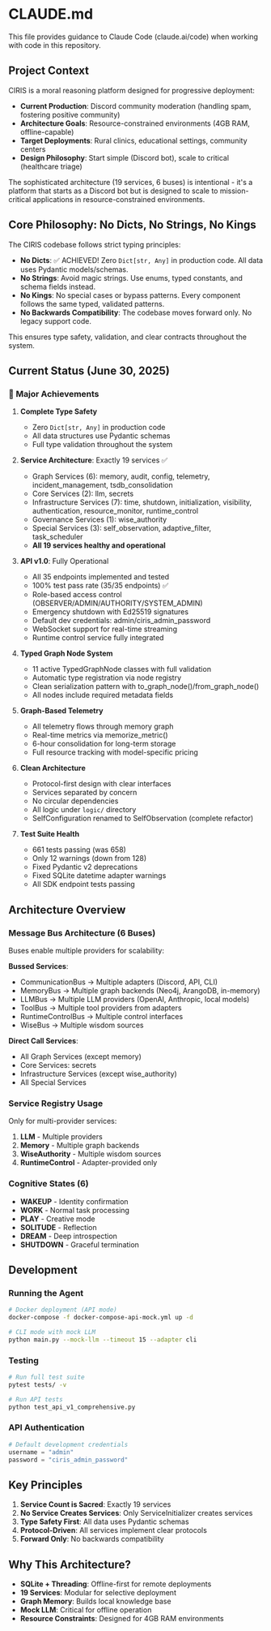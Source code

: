 # CLAUDE.md

This file provides guidance to Claude Code (claude.ai/code) when working with code in this repository.

## Project Context

CIRIS is a moral reasoning platform designed for progressive deployment:
- **Current Production**: Discord community moderation (handling spam, fostering positive community)
- **Architecture Goals**: Resource-constrained environments (4GB RAM, offline-capable)
- **Target Deployments**: Rural clinics, educational settings, community centers
- **Design Philosophy**: Start simple (Discord bot), scale to critical (healthcare triage)

The sophisticated architecture (19 services, 6 buses) is intentional - it's a platform that starts as a Discord bot but is designed to scale to mission-critical applications in resource-constrained environments.

## Core Philosophy: No Dicts, No Strings, No Kings

The CIRIS codebase follows strict typing principles:

- **No Dicts**: ✅ ACHIEVED! Zero `Dict[str, Any]` in production code. All data uses Pydantic models/schemas.
- **No Strings**: Avoid magic strings. Use enums, typed constants, and schema fields instead.
- **No Kings**: No special cases or bypass patterns. Every component follows the same typed, validated patterns.
- **No Backwards Compatibility**: The codebase moves forward only. No legacy support code.

This ensures type safety, validation, and clear contracts throughout the system.

## Current Status (June 30, 2025)

### 🎉 Major Achievements

1. **Complete Type Safety**
   - Zero `Dict[str, Any]` in production code
   - All data structures use Pydantic schemas
   - Full type validation throughout the system

2. **Service Architecture**: Exactly 19 services ✅
   - Graph Services (6): memory, audit, config, telemetry, incident_management, tsdb_consolidation
   - Core Services (2): llm, secrets
   - Infrastructure Services (7): time, shutdown, initialization, visibility, authentication, resource_monitor, runtime_control
   - Governance Services (1): wise_authority
   - Special Services (3): self_observation, adaptive_filter, task_scheduler
   - **All 19 services healthy and operational**

3. **API v1.0**: Fully Operational
   - All 35 endpoints implemented and tested
   - 100% test pass rate (35/35 endpoints) ✅
   - Role-based access control (OBSERVER/ADMIN/AUTHORITY/SYSTEM_ADMIN)
   - Emergency shutdown with Ed25519 signatures
   - Default dev credentials: admin/ciris_admin_password
   - WebSocket support for real-time streaming
   - Runtime control service fully integrated

4. **Typed Graph Node System**
   - 11 active TypedGraphNode classes with full validation
   - Automatic type registration via node registry
   - Clean serialization pattern with to_graph_node()/from_graph_node()
   - All nodes include required metadata fields

5. **Graph-Based Telemetry**
   - All telemetry flows through memory graph
   - Real-time metrics via memorize_metric()
   - 6-hour consolidation for long-term storage
   - Full resource tracking with model-specific pricing

6. **Clean Architecture**
   - Protocol-first design with clear interfaces
   - Services separated by concern
   - No circular dependencies
   - All logic under `logic/` directory
   - SelfConfiguration renamed to SelfObservation (complete refactor)

7. **Test Suite Health**
   - 661 tests passing (was 658)
   - Only 12 warnings (down from 128)
   - Fixed Pydantic v2 deprecations
   - Fixed SQLite datetime adapter warnings
   - All SDK endpoint tests passing

## Architecture Overview

### Message Bus Architecture (6 Buses)

Buses enable multiple providers for scalability:

**Bussed Services**:
- CommunicationBus → Multiple adapters (Discord, API, CLI)
- MemoryBus → Multiple graph backends (Neo4j, ArangoDB, in-memory)
- LLMBus → Multiple LLM providers (OpenAI, Anthropic, local models)
- ToolBus → Multiple tool providers from adapters
- RuntimeControlBus → Multiple control interfaces
- WiseBus → Multiple wisdom sources

**Direct Call Services**:
- All Graph Services (except memory)
- Core Services: secrets
- Infrastructure Services (except wise_authority)
- All Special Services

### Service Registry Usage

Only for multi-provider services:
1. **LLM** - Multiple providers
2. **Memory** - Multiple graph backends
3. **WiseAuthority** - Multiple wisdom sources
4. **RuntimeControl** - Adapter-provided only

### Cognitive States (6)
- **WAKEUP** - Identity confirmation
- **WORK** - Normal task processing
- **PLAY** - Creative mode
- **SOLITUDE** - Reflection
- **DREAM** - Deep introspection
- **SHUTDOWN** - Graceful termination

## Development

### Running the Agent
```bash
# Docker deployment (API mode)
docker-compose -f docker-compose-api-mock.yml up -d

# CLI mode with mock LLM
python main.py --mock-llm --timeout 15 --adapter cli
```

### Testing
```bash
# Run full test suite
pytest tests/ -v

# Run API tests
python test_api_v1_comprehensive.py
```

### API Authentication
```python
# Default development credentials
username = "admin"
password = "ciris_admin_password"
```

## Key Principles

1. **Service Count is Sacred**: Exactly 19 services
2. **No Service Creates Services**: Only ServiceInitializer creates services
3. **Type Safety First**: All data uses Pydantic schemas
4. **Protocol-Driven**: All services implement clear protocols
5. **Forward Only**: No backwards compatibility

## Why This Architecture?

- **SQLite + Threading**: Offline-first for remote deployments
- **19 Services**: Modular for selective deployment
- **Graph Memory**: Builds local knowledge base
- **Mock LLM**: Critical for offline operation
- **Resource Constraints**: Designed for 4GB RAM environments